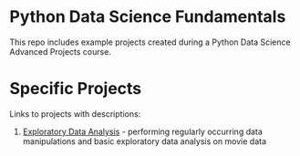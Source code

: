 # Python Data Science Fundamentals
This repo includes example projects created during a Python Data Science Advanced Projects course.

# Specific Projects
Links to projects with descriptions:
1. [Exploratory Data Analysis](https://github.com/brettkerstein/project_portfolio/tree/main/project_1) - performing regularly occurring data manipulations and basic exploratory data analysis on movie data